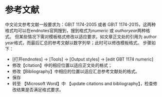# 参考文献
中文论文参考文献一般要求为：GB\T 1174-2005 或者 GB\T 1174-2015，这两种格式均可以在endnotes官网搜到，搜到格式为$numeric$ 或 $author year$两种格式。
但某些情况下需对模板格式修改以适应要求，如文章正文处的引用为 author year格式，而最后汇总的参考文献以数字列举；此时可以修改模板格式。
步骤如下：
- [打开endnotes] -> [Tools] -> [Output styles] -> [edit GBT 1174 numeric] 
- 修改【citation】中的相应位置以适应正文处的格式；
- 修改【Bibliography】中相应的位置以适应汇总参考文献处的格式。
- 保存
- 转至 【Microsoft Word】中 【update citations and bibliography】，检查修改结果是否满足格式要求。
